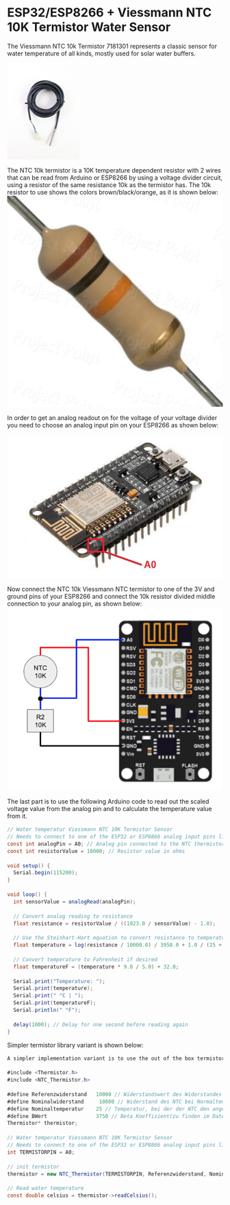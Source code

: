# ESP32/ESP8266 + Viessmann NTC 10K Termistor Water Sensor

The Viessmann NTC 10k Termistor 7181301 represents a classic sensor for water temperature of all kinds, mostly used for solar water buffers.

![NTC 10k Viessmann termistor](ntc_10k_viessmann_termistor.jpeg)

The NTC 10k termistor is a 10K temperature dependent resistor with 2 wires that can be read from Arduino or ESP8266 by using a voltage divider circuit, 
using a resistor of the same resistance 10k as the termistor has.
The 10k resistor to use shows the colors brown/black/orange, as it is shown below:
![10k resistor color codes](10k_resistor_colors.png)

In order to get an analog readout on for the voltage of your voltage divider you need to choose an analog input pin on your ESP8266 as shown below:

![esp8266 analog pin](esp8266_analog_pin.png)

Now connect the NTC 10k Viessmann NTC termistor to one of the 3V and ground pins of your ESP8266 and connect the 10k resistor divided middle connection to your analog pin, as shown below:
![esp8266 NTC 10k termistor circuit](NTC_10k_esp_circuit.png)

The last part is to use the following Arduino code to read out the scaled voltage value from the analog pin and to calculate the temperature value from it.

```java
// Water temperatur Viessmann NTC 10K Termistor Sensor 
// Needs to connect to one of the ESP32 or ESP8866 analog input pins like A0
const int analogPin = A0; // Analog pin connected to the NTC thermistor
const int resistorValue = 10000; // Resistor value in ohms

void setup() {
  Serial.begin(115200);
}

void loop() {
  int sensorValue = analogRead(analogPin);

  // Convert analog reading to resistance
  float resistance = resistorValue / ((1023.0 / sensorValue) - 1.0);

  // Use the Steinhart-Hart equation to convert resistance to temperature in Celsius
  float temperature = log(resistance / 10000.0) / 3950.0 + 1.0 / (25 + 273.15);

  // Convert temperature to Fahrenheit if desired
  float temperatureF = (temperature * 9.0 / 5.0) + 32.0;

  Serial.print("Temperature: ");
  Serial.print(temperature);
  Serial.print(" °C | ");
  Serial.print(temperatureF);
  Serial.println(" °F");

  delay(1000); // Delay for one second before reading again
}
```

Simpler termistor library variant is shown below: 

```java
A simpler implementation variant is to use the out of the box termistor.h library, as it is shown below:

#include <Thermistor.h>
#include <NTC_Thermistor.h>

#define Referenzwiderstand   10000 // Widerstandswert des Widerstandes der mit dem NTC in Reihe geschaltet wurde.
#define Nominalwiderstand     10000 // Widerstand des NTC bei Normaltemperatur
#define Nominaltemperatur    25 // Temperatur, bei der der NTC den angegebenen Widerstand hat
#define BWert                3750 // Beta Koeffizient(zu finden im Datenblatt des NTC)
Thermistor* thermistor;

// Water temperatur Viessmann NTC 10K Termistor Sensor 
// Needs to connect to one of the ESP32 or ESP8866 analog input pins like A0
int TERMISTORPIN = A0;

// init termistor
thermistor = new NTC_Thermistor(TERMISTORPIN, Referenzwiderstand, Nominalwiderstand, Nominaltemperatur, BWert);

// Read water temperature
const double celsius = thermistor->readCelsius();
```
